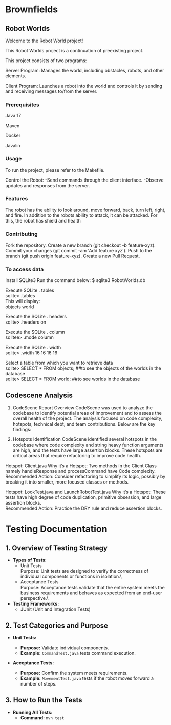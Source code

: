 # **Brownfields**

## **Robot Worlds**

Welcome to the Robot World project!

This Robot Worlds project is a continuation of preexisting project.

This project consists of two programs:

Server Program: Manages the world, including obstacles, robots, and other elements.

Client Program: Launches a robot into the world and controls it by sending and receiving messages to/from the server.

### **Prerequisites**

Java 17

Maven

Docker

Javalin

### **Usage**

To run the project, please refer to the Makefile.

Control the Robot:
-Send commands through the client interface.
-Observe updates and responses from the server.

### **Features**

The robot has the ability to look around, move forward, back, turn left, right, and fire.
In addition to the robots ability to attack, it can be attacked. For this, the robot has shield and health

### **Contributing**

Fork the repository.
Create a new branch (git checkout -b feature-xyz).
Commit your changes (git commit -am 'Add feature xyz').
Push to the branch (git push origin feature-xyz).
Create a new Pull Request.

### **To access data**

Install SQLite3
Run the command below:
$ sqlite3 RobotWorlds.db

Execute SQLite . tables\
sqlite> .tables\
This will display:\
objects world

Execute the SQLite . headers\
sqlite> .headers on

Execute the SQLite . column\
sqlitee> .mode column

Execute the SQLite . width\
sqlite> .width 16 16 16 16

Select a table from which you want to retrieve data\
sqlite> SELECT * FROM objects; ##to see the objects of the worlds in the database\
sqlite> SELECT * FROM world; ##to see worlds in the database

## **Codescene Analysis**
1. CodeScene Report Overview
CodeScene was used to analyze the codebase to identify potential areas of improvement and to assess the overall health of the project. The analysis focused on code complexity, hotspots, technical debt, and team contributions. Below are the key findings:

2. Hotspots Identification
CodeScene identified several hotspots in the codebase where code complexity and string heavy function arguments are high, and the tests have large assertion blocks. These hotspots are critical areas that require refactoring to improve code health.

Hotspot: Client.java
Why it’s a Hotspot: Two methods in the Client Class namely handleResponse and processCommand have Code complexity.\
Recommended Action: Consider refactoring to simplify its logic, possibly by breaking it into smaller, more focused classes or methods.

Hotspot: LookTest.java and LaunchRobotTest.java
Why it’s a Hotspot: These tests have high degree of code duplication, primitive obsession, and large assertion blocks.\
Recommended Action: Practice the DRY rule and reduce assertion blocks.


# Testing Documentation

## 1. Overview of Testing Strategy
- **Types of Tests:**
  - Unit Tests\
  Purpose: Unit tests are designed to verify the correctness of individual components or functions in isolation.\
  - Acceptance Tests\
  Purpose: Acceptance tests validate that the entire system meets the business requirements and behaves as expected from an end-user perspective.\
- **Testing Frameworks:**
  - JUnit (Unit and Integration Tests)

## 2. Test Categories and Purpose
- **Unit Tests:**
  - **Purpose:** Validate individual components.
  - **Example:** `CommandTest.java` tests command execution.

- **Acceptance Tests:**
  - **Purpose:** Confirm the system meets requirements.
  - **Example:** `MovementTest.java` tests if the robot moves forward a number of steps.

## 3. How to Run the Tests
- **Running All Tests:**
  - **Command:** `mvn test`











